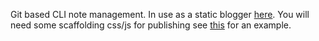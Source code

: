 Git based CLI note management. In use as a static blogger [here](http://lekhakpadmanabh.github.io). You will need some scaffolding css/js for publishing see [this](https://github.com/lekhakpadmanabh/lekhakpadmanabh.github.io) for an example. 
